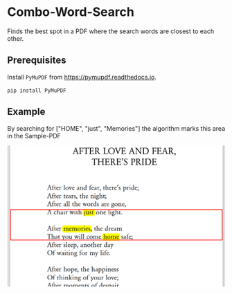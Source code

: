 # Combo-Word-Search
Finds the best spot in a PDF where the search words are closest to each other.
## Prerequisites
Install `PyMuPDF` from https://pymupdf.readthedocs.io.
```
pip install PyMuPDF
```
## Example
By searching for ["HOME", "just", "Memories"] the algorithm marks this area in 
the Sample-PDF

![Example](img/example.png)
